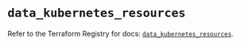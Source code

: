 # `data_kubernetes_resources`

Refer to the Terraform Registry for docs: [`data_kubernetes_resources`](https://registry.terraform.io/providers/hashicorp/kubernetes/2.29.0/docs/data-sources/resources).
